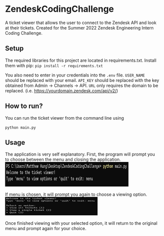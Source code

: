 # ZendeskCodingChallenge
A ticket viewer that allows the user to connect to the Zendesk API and look at their tickets. Created for the Summer 2022 Zendesk Engineering Intern Coding Challenge.

## Setup
The required libraries for this project are located in requirements.txt. Install them with pip:
`pip install -r requirements.txt`

You also need to enter in your credentials into the `.env` file. 
`USER_NAME` should be replaced with your email.
`API_KEY` should be replaced with the key obtained from Admin -> Channels -> API.
`URL` only requires the domain to be replaced. (i.e. https://yourdomain.zendesk.com/api/v2/)

## How to run?

You can run the ticket viewer from the command line using
```
python main.py
```

## Usage

The application is very self explanatory. 
First, the program will prompt you to choose between the menu and closing the application.
<img src="https://raw.githubusercontent.com/matthewhung09/ZendeskCodingChallenge/master/.github/images/first_menu.PNG" width="80%" height="80">

If menu is chosen, it will prompt you again to choose a viewing option.
<img src="https://raw.githubusercontent.com/matthewhung09/ZendeskCodingChallenge/master/.github/images/second_menu.PNG" width="60%" height="60">

Once finished viewing with your selected option, it will return to the original menu and prompt again for your choice. 
